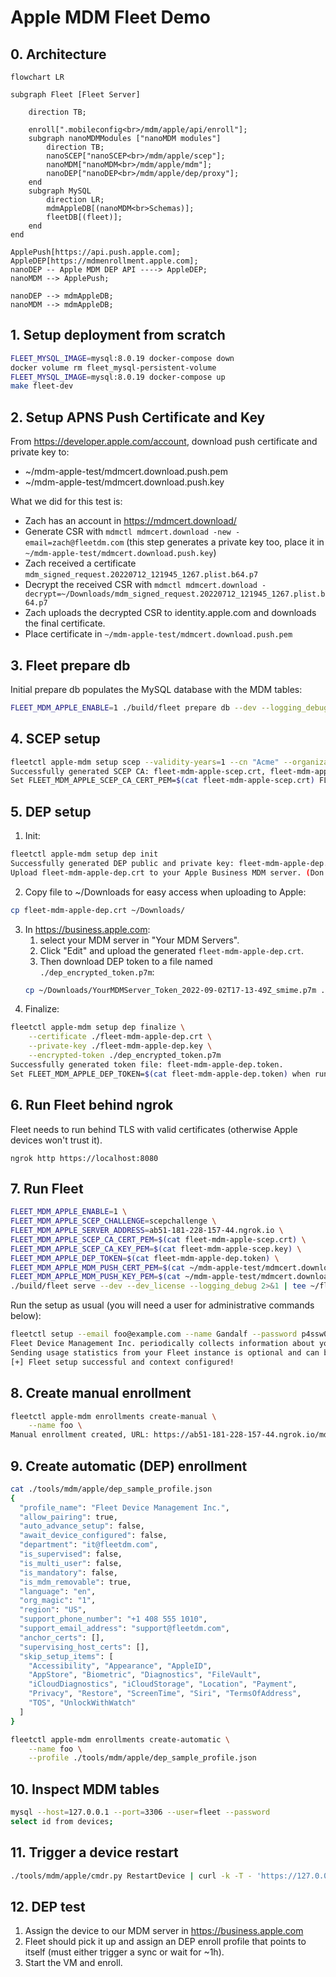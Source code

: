 # Apple MDM Fleet Demo

## 0. Architecture

```mermaid
flowchart LR

subgraph Fleet [Fleet Server]

    direction TB;

    enroll[".mobileconfig<br>/mdm/apple/api/enroll"];
    subgraph nanoMDMModules ["nanoMDM modules"]
        direction TB;
        nanoSCEP["nanoSCEP<br>/mdm/apple/scep"];
        nanoMDM["nanoMDM<br>/mdm/apple/mdm"];
        nanoDEP["nanoDEP<br>/mdm/apple/dep/proxy"];
    end
    subgraph MySQL
        direction LR;
        mdmAppleDB[(nanoMDM<br>Schemas)];
        fleetDB[(fleet)];
    end
end

ApplePush[https://api.push.apple.com];
AppleDEP[https://mdmenrollment.apple.com];
nanoDEP -- Apple MDM DEP API ----> AppleDEP;
nanoMDM --> ApplePush;

nanoDEP --> mdmAppleDB;
nanoMDM --> mdmAppleDB;
```

## 1. Setup deployment from scratch

```sh
FLEET_MYSQL_IMAGE=mysql:8.0.19 docker-compose down
docker volume rm fleet_mysql-persistent-volume
FLEET_MYSQL_IMAGE=mysql:8.0.19 docker-compose up
make fleet-dev
```

## 2. Setup APNS Push Certificate and Key

From https://developer.apple.com/account, download push certificate and private key to:
- ~/mdm-apple-test/mdmcert.download.push.pem
- ~/mdm-apple-test/mdmcert.download.push.key

What we did for this test is:
- Zach has an account in https://mdmcert.download/
- Generate CSR with `mdmctl mdmcert.download -new -email=zach@fleetdm.com` (this step generates a private key too, place it in `~/mdm-apple-test/mdmcert.download.push.key`)
- Zach received a certificate `mdm_signed_request.20220712_121945_1267.plist.b64.p7`
- Decrypt the received CSR with `mdmctl mdmcert.download -decrypt=~/Downloads/mdm_signed_request.20220712_121945_1267.plist.b64.p7`
- Zach uploads the decrypted CSR to identity.apple.com and downloads the final certificate.
- Place certificate in `~/mdm-apple-test/mdmcert.download.push.pem`

## 3. Fleet prepare db

Initial prepare db populates the MySQL database with the MDM tables:
```sh
FLEET_MDM_APPLE_ENABLE=1 ./build/fleet prepare db --dev --logging_debug
```

## 4. SCEP setup

```sh
fleetctl apple-mdm setup scep --validity-years=1 --cn "Acme" --organization "Acme Inc." --organizational-unit "Acme Inc. IT" --country US
Successfully generated SCEP CA: fleet-mdm-apple-scep.crt, fleet-mdm-apple-scep.key.
Set FLEET_MDM_APPLE_SCEP_CA_CERT_PEM=$(cat fleet-mdm-apple-scep.crt) FLEET_MDM_APPLE_SCEP_CA_KEY_PEM=$(cat fleet-mdm-apple-scep.key) when running Fleet.
```

## 5. DEP setup

1. Init:
```sh
fleetctl apple-mdm setup dep init
Successfully generated DEP public and private key: fleet-mdm-apple-dep.crt, fleet-mdm-apple-dep.key
Upload fleet-mdm-apple-dep.crt to your Apple Business MDM server. (Don't forget to click "Save" after uploading it.)%
```
2. Copy file to ~/Downloads for easy access when uploading to Apple:
```sh
cp fleet-mdm-apple-dep.crt ~/Downloads/
```
3. In https://business.apple.com:
   1. select your MDM server in "Your MDM Servers".
   2. Click "Edit" and upload the generated `fleet-mdm-apple-dep.crt`.
   3. Then download DEP token to a file named `./dep_encrypted_token.p7m`:
    ```sh
    cp ~/Downloads/YourMDMServer_Token_2022-09-02T17-13-49Z_smime.p7m ./dep_encrypted_token.p7m
    ```
4. Finalize:
```sh
fleetctl apple-mdm setup dep finalize \
    --certificate ./fleet-mdm-apple-dep.crt \
    --private-key ./fleet-mdm-apple-dep.key \
    --encrypted-token ./dep_encrypted_token.p7m
Successfully generated token file: fleet-mdm-apple-dep.token.
Set FLEET_MDM_APPLE_DEP_TOKEN=$(cat fleet-mdm-apple-dep.token) when running Fleet.
```

## 6. Run Fleet behind ngrok

Fleet needs to run behind TLS with valid certificates (otherwise Apple devices won't trust it).
```
ngrok http https://localhost:8080
```

## 7. Run Fleet

```sh
FLEET_MDM_APPLE_ENABLE=1 \
FLEET_MDM_APPLE_SCEP_CHALLENGE=scepchallenge \
FLEET_MDM_APPLE_SERVER_ADDRESS=ab51-181-228-157-44.ngrok.io \
FLEET_MDM_APPLE_SCEP_CA_CERT_PEM=$(cat fleet-mdm-apple-scep.crt) \
FLEET_MDM_APPLE_SCEP_CA_KEY_PEM=$(cat fleet-mdm-apple-scep.key) \
FLEET_MDM_APPLE_DEP_TOKEN=$(cat fleet-mdm-apple-dep.token) \
FLEET_MDM_APPLE_MDM_PUSH_CERT_PEM=$(cat ~/mdm-apple-test/mdmcert.download.push.pem) \
FLEET_MDM_APPLE_MDM_PUSH_KEY_PEM=$(cat ~/mdm-apple-test/mdmcert.download.push.key) \
./build/fleet serve --dev --dev_license --logging_debug 2>&1 | tee ~/fleet.txt
```

Run the setup as usual (you will need a user for administrative commands below):
```sh
fleetctl setup --email foo@example.com --name Gandalf --password p4ssw0rd.123 --org-name "Fleet Device Management Inc."
Fleet Device Management Inc. periodically collects information about your instance.
Sending usage statistics from your Fleet instance is optional and can be disabled in settings.
[+] Fleet setup successful and context configured!
```

## 8. Create manual enrollment

```sh
fleetctl apple-mdm enrollments create-manual \
    --name foo \
Manual enrollment created, URL: https://ab51-181-228-157-44.ngrok.io/mdm/apple/api/enroll?id=1, id: 1
```

## 9. Create automatic (DEP) enrollment

```sh
cat ./tools/mdm/apple/dep_sample_profile.json
{
  "profile_name": "Fleet Device Management Inc.",
  "allow_pairing": true,
  "auto_advance_setup": false,
  "await_device_configured": false,
  "department": "it@fleetdm.com",
  "is_supervised": false,
  "is_multi_user": false,
  "is_mandatory": false,
  "is_mdm_removable": true,
  "language": "en",
  "org_magic": "1",
  "region": "US",
  "support_phone_number": "+1 408 555 1010",
  "support_email_address": "support@fleetdm.com",
  "anchor_certs": [],
  "supervising_host_certs": [],
  "skip_setup_items": [
    "Accessibility", "Appearance", "AppleID", 
    "AppStore", "Biometric", "Diagnostics", "FileVault",
    "iCloudDiagnostics", "iCloudStorage", "Location", "Payment",
    "Privacy", "Restore", "ScreenTime", "Siri", "TermsOfAddress",
    "TOS", "UnlockWithWatch"
  ]
}

fleetctl apple-mdm enrollments create-automatic \
    --name foo \
    --profile ./tools/mdm/apple/dep_sample_profile.json
```

## 10. Inspect MDM tables

```sh
mysql --host=127.0.0.1 --port=3306 --user=fleet --password
select id from devices;
```

## 11. Trigger a device restart

```sh
./tools/mdm/apple/cmdr.py RestartDevice | curl -k -T - 'https://127.0.0.1:8080/mdm/apple/mdm/api/v1/enqueue/<ID_FROM_PREVIOUS_STEP>'
```

## 12. DEP test

1. Assign the device to our MDM server in https://business.apple.com
2. Fleet should pick it up and assign an DEP enroll profile that points to itself (must either trigger a sync or wait for ~1h).
3. Start the VM and enroll.

